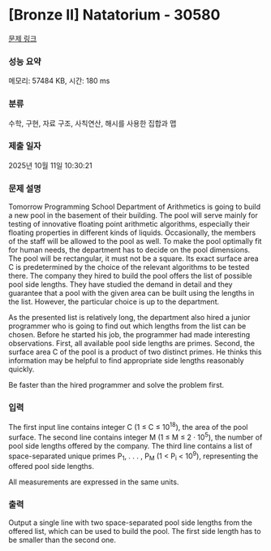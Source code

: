 # [Bronze II] Natatorium - 30580 

[문제 링크](https://www.acmicpc.net/problem/30580) 

### 성능 요약

메모리: 57484 KB, 시간: 180 ms

### 분류

수학, 구현, 자료 구조, 사칙연산, 해시를 사용한 집합과 맵

### 제출 일자

2025년 10월 11일 10:30:21

### 문제 설명

<p>Tomorrow Programming School Department of Arithmetics is going to build a new pool in the basement of their building. The pool will serve mainly for testing of innovative floating point arithmetic algorithms, especially their floating properties in different kinds of liquids. Occasionally, the members of the staff will be allowed to the pool as well. To make the pool optimally fit for human needs, the department has to decide on the pool dimensions. The pool will be rectangular, it must not be a square. Its exact surface area C is predetermined by the choice of the relevant algorithms to be tested there. The company they hired to build the pool offers the list of possible pool side lengths. They have studied the demand in detail and they guarantee that a pool with the given area can be built using the lengths in the list. However, the particular choice is up to the department.</p>

<p>As the presented list is relatively long, the department also hired a junior programmer who is going to find out which lengths from the list can be chosen. Before he started his job, the programmer had made interesting observations. First, all available pool side lengths are primes. Second, the surface area C of the pool is a product of two distinct primes. He thinks this information may be helpful to find appropriate side lengths reasonably quickly.</p>

<p>Be faster than the hired programmer and solve the problem first.</p>

### 입력 

 <p>The first input line contains integer C (1 ≤ C ≤ 10<sup>18</sup>), the area of the pool surface. The second line contains integer M (1 ≤ M ≤ 2 · 10<sup>5</sup>), the number of pool side lengths offered by the company. The third line contains a list of space-separated unique primes P<sub>1</sub>, . . . , P<sub>M</sub> (1 < P<sub>i</sub> < 10<sup>9</sup>), representing the offered pool side lengths.</p>

<p>All measurements are expressed in the same units.</p>

### 출력 

 <p>Output a single line with two space-separated pool side lengths from the offered list, which can be used to build the pool. The first side length has to be smaller than the second one.</p>

